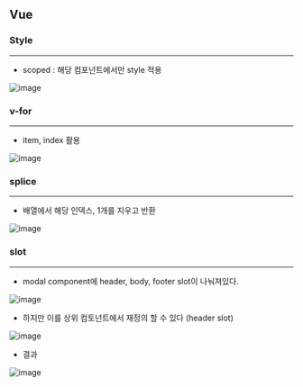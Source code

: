 ## Vue

### Style
---
+ scoped : 해당 컴포넌트에서만 style 적용

![image](https://user-images.githubusercontent.com/76584547/138550230-f230fc39-549c-4e54-9fe4-97845d29403b.png)


### v-for
---
+ item, index 활용

![image](https://user-images.githubusercontent.com/76584547/138552261-8a6ec697-408f-41ec-b280-7ffc66787f45.png)


### splice
---
+ 배열에서 해당 인덱스, 1개를 지우고 반환

![image](https://user-images.githubusercontent.com/76584547/138552744-401a2192-6471-4038-ab0d-0a6ff2e4aadb.png)

### slot
---
+ modal component에 header, body, footer slot이 나눠져있다.

![image](https://user-images.githubusercontent.com/76584547/138582157-f8ac0d27-08d5-467c-8793-1a3e85ed4101.png)


+ 하지만 이를 상위 컴토넌트에서 재정의 할 수 있다 (header slot)

![image](https://user-images.githubusercontent.com/76584547/138582171-5080bde1-6bf0-4e23-9872-505ba9eb9594.png)


+ 결과

![image](https://user-images.githubusercontent.com/76584547/138582176-fef24021-5443-41e6-b62b-f0e61f20fc29.png)

